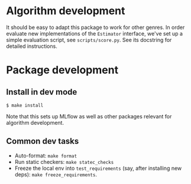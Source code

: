 # Algorithm development

It should be easy to adapt this package to work for other genres.
In order evaluate new implementations of the `Estimator` interface,
we've set up a simple evaluation script, see `scripts/score.py`.
See its docstring for detailed instructions.

# Package development

## Install in dev mode

```console
$ make install
```

Note that this sets up MLflow as well as other packages relevant for algorithm development.

## Common dev tasks

* Auto-format: `make format`
* Run static checkers: `make statec_checks`
* Freeze the local env into `test_requirements` (say, after installing new deps):
  `make freeze_requirements`.
